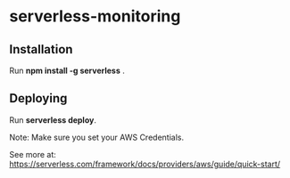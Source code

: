 # serverless-monitoring

## Installation

Run **npm install -g serverless** .

## Deploying

Run **serverless deploy**.

Note: Make sure you set your AWS Credentials.

See more at: https://serverless.com/framework/docs/providers/aws/guide/quick-start/

